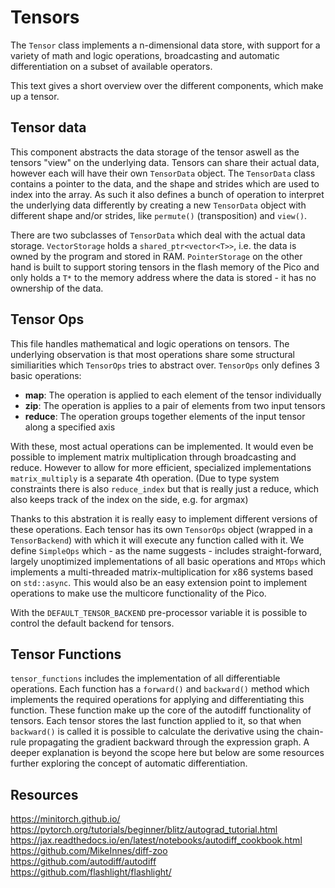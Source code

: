 # Tensors

The `Tensor` class implements a n-dimensional data store, with support for a variety of math and logic operations, broadcasting and automatic differentiation on a subset of available operators.

This text gives a short overview over the different components, which make up a tensor.

## Tensor data

This component abstracts the data storage of the tensor aswell as the tensors "view" on the underlying data. Tensors can share their actual data, however each will have their own `TensorData` object. The `TensorData` class contains a pointer to the data, and the shape and strides which are used to index into the array. As such it also defines a bunch of operation to interpret the underlying data differently by creating a new `TensorData` object with different shape and/or strides, like `permute()` (transposition) and `view()`.

There are two subclasses of `TensorData` which deal with the actual data storage. `VectorStorage` holds a `shared_ptr<vector<T>>`, i.e. the data is owned by the program and stored in RAM. `PointerStorage` on the other hand is built to support storing tensors in the flash memory of the Pico and only holds a `T*` to the memory address where the data is stored - it has no ownership of the data.

## Tensor Ops

This file handles mathematical and logic operations on tensors. The underlying observation is that most operations share some structural similiarities which `TensorOps` tries to abstract over. `TensorOps` only defines 3 basic operations:
* **map**: The operation is applied to each element of the tensor individually
* **zip**: The operation is applies to a pair of elements from two input tensors
* **reduce**: The operation groups together elements of the input tensor along a specified axis

With these, most actual operations can be implemented. It would even be possible to implement matrix multiplication through broadcasting and reduce. However to allow for more efficient, specialized implementations `matrix_multiply` is a separate 4th operation. (Due to type system constraints there is also `reduce_index` but that is really just a reduce, which also keeps track of the index on the side, e.g. for argmax)

Thanks to this abstration it is really easy to implement different versions of these operations. Each tensor has its own `TensorOps` object (wrapped in a `TensorBackend`) with which it will execute any function called with it. 
We define `SimpleOps` which - as the name suggests - includes straight-forward, largely unoptimized implementations of all basic operations and `MTOps` which implements a multi-threaded matrix-multiplication for x86 systems based on `std::async`. This would also be an easy extension point to implement operations to make use the multicore functionality of the Pico.

With the `DEFAULT_TENSOR_BACKEND` pre-processor variable it is possible to control the default backend for tensors.

## Tensor Functions

`tensor_functions` includes the implementation of all differentiable operations. Each function has a `forward()` and `backward()` method which implements the required operations for applying and differentiating this function.
These function make up the core of the autodiff functionality of tensors. Each tensor stores the last function applied to it, so that when `backward()` is called it is possible to calculate the derivative using the chain-rule propagating the gradient backward through the expression graph.
A deeper explanation is beyond the scope here but below are some resources further exploring the concept of automatic differentiation.


## Resources

https://minitorch.github.io/  
https://pytorch.org/tutorials/beginner/blitz/autograd_tutorial.html  
https://jax.readthedocs.io/en/latest/notebooks/autodiff_cookbook.html  
https://github.com/MikeInnes/diff-zoo  
https://github.com/autodiff/autodiff  
https://github.com/flashlight/flashlight/  
